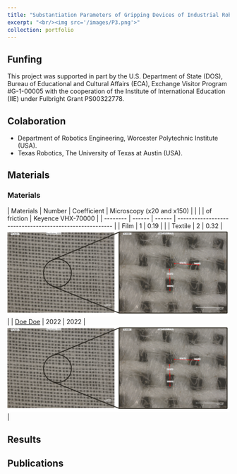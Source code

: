 ```yaml
---
title: "Substantiation Parameters of Gripping Devices of Industrial Robots and Methods of Manipulation of Flexible Objects"
excerpt: "<br/><img src='/images/P3.png'>"
collection: portfolio
---
```

## Funfing
This project was supported in part by the U.S. Department of State (DOS), Bureau of Educational and Cultural Affairs (ECA), Exchange Visitor Program #G-1-00005 with the cooperation of the Institute of International Education (IIE) under Fulbright Grant PS00322778.
## Colaboration
* Department of Robotics Engineering, Worcester Polytechnic Institute (USA).
* Texas Robotics, The University of Texas at Austin (USA).

## Materials

### Materials

| Materials    | Number | Coefficient | Microscopy (x20 and x150)                               |
|              |        | of friction | Keyence VHX-70000                                       |
| --------     | ------ | ------      | ------------------------------------------------------- |
| Film         | 1      | 0.19        |                                                         |
| Textile      | 2      | 0.32        | <br/><img src='/images/2.jpg'>                          |
| [Doe Doe](#) | 2022   | 2022        | <br/><img src='/images/2.jpg'>                          |

## Results


## Publications

